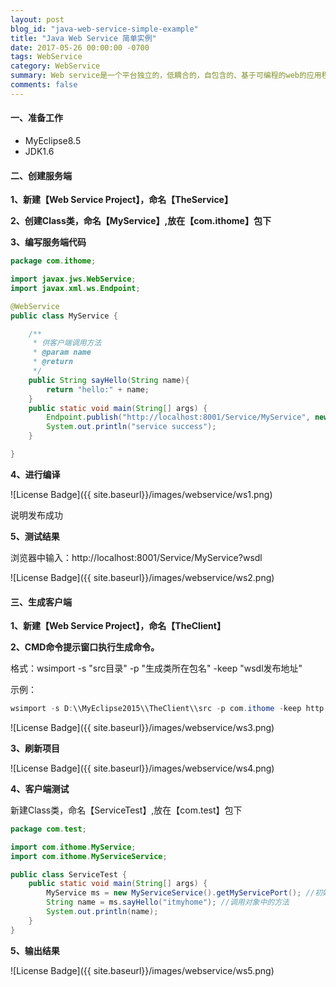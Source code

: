 ```yaml
---
layout: post
blog_id: "java-web-service-simple-example"
title: "Java Web Service 简单实例"
date: 2017-05-26 00:00:00 -0700
tags: WebService
category: WebService
summary: Web service是一个平台独立的，低耦合的，自包含的、基于可编程的web的应用程序
comments: false
---
```


#### 一、准备工作

+ MyEclipse8.5
+ JDK1.6

#### 二、创建服务端

**1、新建【Web Service Project】，命名【TheService】**

**2、创建Class类，命名【MyService】,放在【com.ithome】包下**

**3、编写服务端代码**

```java
package com.ithome;

import javax.jws.WebService;
import javax.xml.ws.Endpoint;

@WebService
public class MyService {

	/**
	 * 供客户端调用方法
	 * @param name
	 * @return
	 */
	public String sayHello(String name){ 
		return "hello:" + name;
	}
	public static void main(String[] args) {
		Endpoint.publish("http://localhost:8001/Service/MyService", new MyService());
		System.out.println("service success");
	}

}
```

**4、进行编译**

![License Badge]({{ site.baseurl}}/images/webservice/ws1.png)

说明发布成功

**5、测试结果**

浏览器中输入：http://localhost:8001/Service/MyService?wsdl

![License Badge]({{ site.baseurl}}/images/webservice/ws2.png)

#### 三、生成客户端

**1、新建【Web Service Project】，命名【TheClient】**

**2、CMD命令提示窗口执行生成命令。**

格式：wsimport -s "src目录" -p "生成类所在包名" -keep "wsdl发布地址"

示例：

```java
wsimport -s D:\\MyEclipse2015\\TheClient\\src -p com.ithome -keep http://localhost:8001/Service/MyService?wsdl
```

![License Badge]({{ site.baseurl}}/images/webservice/ws3.png)

**3、刷新项目**

![License Badge]({{ site.baseurl}}/images/webservice/ws4.png)

**4、客户端测试**

新建Class类，命名【ServiceTest】,放在【com.test】包下

```java
package com.test;

import com.ithome.MyService;
import com.ithome.MyServiceService;

public class ServiceTest {
	public static void main(String[] args) {
		MyService ms = new MyServiceService().getMyServicePort(); //初始化对象
		String name = ms.sayHello("itmyhome"); //调用对象中的方法
		System.out.println(name);
	}
}
```

**5、输出结果**

![License Badge]({{ site.baseurl}}/images/webservice/ws5.png)